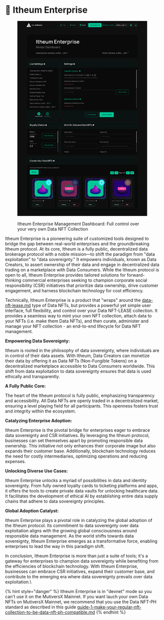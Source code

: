 # 🏢 Itheum Enterprise

<figure><img src="../.gitbook/assets/image (119).png" alt="" width="563"><figcaption><p>Itheum Enterprise Management Dashboard: Full control over your very own Data NFT Collection</p></figcaption></figure>

Itheum Enterprise is a pioneering suite of customized tools designed to bridge the gap between real-world enterprises and the groundbreaking Itheum protocol. At its core, Itheum is a fully public, decentralized data brokerage protocol with a noble mission—to shift the paradigm from "data exploitation" to "data sovereignty." It empowers individuals, known as Data Creators, to assert ownership of their data and engage in decentralized data trading on a marketplace with Data Consumers. While the Itheum protocol is open to all, Itheum Enterprise provides tailored solutions for forward-thinking commercial enterprises seeking to champion corporate social responsibility (CSR) initiatives that prioritize data ownership, drive customer engagement, and harness blockchain technology for cost efficiency.

Technically, Itheum Enterprise is a product that "wraps" around the [data-nft-lease.md](../infrastructure/data-nft/data-nft-types/data-nft-lease.md "mention")  type of Data NFTs, but provides a powerful yet simple user interface, full flexibility, and control over your Data NFT-LEASE collection. It provides a seamless way to mint your own NFT collection, attach data to your NFTs (i.e. make them Data NFTs), and then curate, administer and manage your NFT collection - an end-to-end lifecycle for Data NFT management.



**Empowering Data Sovereignty:**&#x20;

Itheum is rooted in the philosophy of data sovereignty, where individuals are in control of their data assets. With Itheum, Data Creators can monetize their data by offering it as Data NFTs (Non-Fungible Tokens) on a decentralized marketplace accessible to Data Consumers worldwide. This shift from data exploitation to data sovereignty ensures that data is used ethically and transparently.



**A Fully Public Core:**&#x20;

The heart of the Itheum protocol is fully public, emphasizing transparency and accessibility. All Data NFTs are openly traded in a decentralized market, ensuring a level playing field for all participants. This openness fosters trust and integrity within the ecosystem.



**Catalyzing Enterprise Adoption:**&#x20;

Itheum Enterprise is the pivotal bridge for enterprises eager to embrace data sovereignty and CSR initiatives. By leveraging the Itheum protocol, businesses can set themselves apart by promoting responsible data ownership. This initiative not only enhances their corporate image but also expands their customer base. Additionally, blockchain technology reduces the need for costly intermediaries, optimizing operations and reducing expenses.



**Unlocking Diverse Use Cases:**&#x20;

Itheum Enterprise unlocks a myriad of possibilities in data and identity sovereignty. From fully owned loyalty cards to ticketing platforms and apps, it offers the tools to create private data vaults for unlocking healthcare data. It facilitates the development of ethical AI by establishing entire data supply chains that adhere to data sovereignty principles.



**Global Adoption Catalyst:**&#x20;

Itheum Enterprise plays a pivotal role in catalyzing the global adoption of the Itheum protocol. Its commitment to data sovereignty over data exploitation aligns with the growing global consciousness around responsible data management. As the world shifts towards data sovereignty, Itheum Enterprise emerges as a transformative force, enabling enterprises to lead the way in this paradigm shift.



In conclusion, Itheum Enterprise is more than just a suite of tools; it's a gateway for enterprises to champion data sovereignty while benefiting from the efficiencies of blockchain technology. With Itheum Enterprise, businesses can embrace CSR initiatives, expand their customer base, and contribute to the emerging era where data sovereignty prevails over data exploitation.\


{% hint style="danger" %}
Itheum Enterprise is in "devnet" mode so you can't use it on the MutiversX Mainnet. If you want lauch your own Data NFTs on MutiversX Mainnet, we recommend that you use the Data NFT-PH standard as described in this guide [guide-1-make-your-regular-nft-collection-to-be-data-nft-ph-compatible.md](../developers/software-development-kits-sdks/data-marshal-network-sdk/guide-1-make-your-regular-nft-collection-to-be-data-nft-ph-compatible.md "mention")
{% endhint %}
